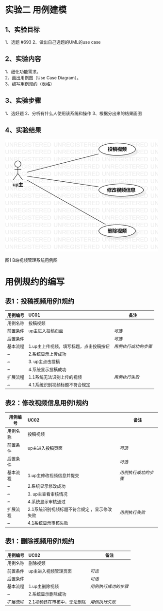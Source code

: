 # 实验二 用例建模

##  1、实验目标

1、选题 #693
2、做出自己选题的UML的use case

##  2、实验内容

1、细化功能需求。    
2、画出用例图（Use Case Diagram）。    
3、编写用例规约（表格）  

##  3、实验步骤

1、选好题
2、分析有什么人使用该系统和操作
3、根据分出来的结果画图

##  4、实验结果

![用例视图](./my_lab2.png)

图1 B站视频管理系统用例图

# 用例规约的编写

## 表1：投稿视频用例1规约  

用例编号  | UC01 | 备注  
-|:-|-  
用例名称  | 投稿视频  |   
前置条件  | up主进入投稿页面 | *可选*   
后置条件  |     | *可选*   
基本流程  | 1.up主上传视频，填写标题，点击投稿按钮  |*用例执行成功的步骤*    
~| 2.系统显示上传成功  |   
~| 3. up主点击投稿  |   
~| 4.系统显示投稿成功   |   
扩展流程  | 1.1系统无法识别上传的视频   |*用例执行失败*    
~| 4.1系统识别视频标题不符合规定   |  

## 表2：修改视频信息用例1规约  

用例编号  | UC02 | 备注  
-|:-|-  
用例名称  | 投稿视频  |   
前置条件  | up主进入投稿页面 | *可选*   
后置条件  |     | *可选*   
基本流程  | 1.up主修改视频信息并提交  |*用例执行成功的步骤*    
~| 2.系统显示修改成功  |   
~| 3. up主查看审核情况 |   
~| 4.系统显示审核通过  |   
扩展流程  | 2.1系统识别视频标题不符合规定 ，显示修改失败   |*用例执行失败*    
~| 4.1系统显示审核失败  |  

## 表1：删除视频用例1规约  

用例编号  | UC02 | 备注  
-|:-|-  
用例名称  | 删除视频  |   
前置条件  | up主进入视频管理页面 | *可选*   
后置条件  |     | *可选*   
基本流程  | 1.up主删除视频  |*用例执行成功的步骤*    
~| 2.系统显示删除成功  |    
扩展流程  | 2.1视频还在审核中，无法删除   |*用例执行失败*    
